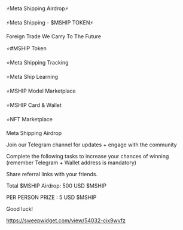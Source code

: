 ⚡️Meta Shipping Airdrop⚡️

⚡️Meta Shipping  - $MSHIP TOKEN⚡️

Foreign Trade We Carry To The Future

⭐️#MSHIP Token

⭐️Meta Shipping Tracking

⭐️Meta Ship Learning

⭐️MSHIP Model Marketplace

⭐️MSHIP Card & Wallet

⭐️NFT Marketplace

Meta Shipping Airdrop

Join our Telegram channel for updates + engage with the community 

Complete the following tasks to increase your chances of winning (remember Telegram + Wallet address is mandatory)

Share referral links with your friends.

Total $MSHIP Airdrop: 500 USD $MSHIP

PER PERSON PRIZE    : 5 USD $MSHIP

Good luck!

https://sweepwidget.com/view/54032-cix9wvfz
